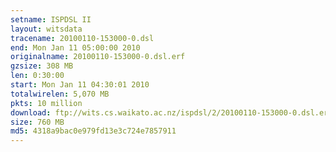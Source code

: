 ```yaml
---
setname: ISPDSL II
layout: witsdata
tracename: 20100110-153000-0.dsl
end: Mon Jan 11 05:00:00 2010
originalname: 20100110-153000-0.dsl.erf
gzsize: 308 MB
len: 0:30:00
start: Mon Jan 11 04:30:01 2010
totalwirelen: 5,070 MB
pkts: 10 million
download: ftp://wits.cs.waikato.ac.nz/ispdsl/2/20100110-153000-0.dsl.erf.gz
size: 760 MB
md5: 4318a9bac0e979fd13e3c724e7857911
---
```

